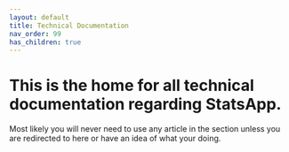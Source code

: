```yaml
---
layout: default
title: Technical Documentation
nav_order: 99
has_children: true
---
```

# This is the home for all technical documentation regarding StatsApp.
Most likely you will never need to use any article in the section unless you are redirected to here or have an idea of what your doing.

